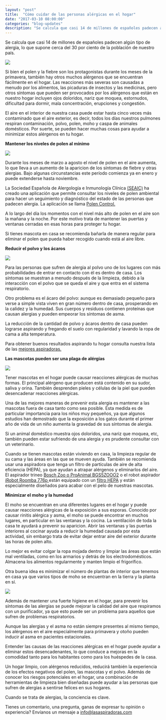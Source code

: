 ```yaml
---
layout: "post"
title:  "Cómo cuidar de las personas alérgicas en el hogar"
date: "2017-03-10 08:00:00"
categories: "blog-updates"
description: "Se calcula que casi 14 de millones de españoles padecen algún tipo de alergia, lo que supone cerca del 30 por ciento de la población de nuestro país."
---
```


Se calcula que casi 14 de millones de españoles padecen algún tipo de alergia, lo que supone cerca del 30 por ciento de la población de nuestro país.

![](https://s3-us-west-2.amazonaws.com/notion-static/f6577a9ab1db4851bdfd64acd9f68064/allergy-1738191_640.jpg)

Si bien el polen y la fiebre son los protagonistas durante los meses de la primavera, también hay otros muchos alérgenos que se encuentran fácilmente en el hogar.
Las reacciones más severas son causadas a menudo por los alimentos, las picaduras de insectos y las medicinas, pero otros síntomas que pueden ser provocados por los alérgenos que están en nuestro hogar incluyen ojos doloridos, nariz que moquea, estornudos, dificultad para dormir, mala concentración, erupciones y congestión.

El aire en el interior de nuestra casa puede estar hasta cinco veces más contaminado que el aire exterior, es decir, todos los días nuestros pulmones respiran contaminación, polvo, polen, moho y caspa de animales domésticos. Por suerte, se pueden hacer muchas cosas para ayudar a minimizar estos alérgenos en tu hogar.

 **Mantener los niveles de polen al mínimo**

![](https://s3-us-west-2.amazonaws.com/notion-static/da6173b1617a4908b204d1c56812659b/dandelion-761104_640.jpg)

Durante los meses de marzo a agosto el nivel de polen en el aire aumenta, lo que lleva a un aumento de la aparicion de los síntomas de fiebre y otras alergias. Bajo algunas circunstancias este período comienza ya en enero y puede extenderse hasta noviembre.

La Sociedad Española de Alergología e Inmunología Clínica [(SEAIC)](http://www.seaic.org/) ha creado una aplicación que permite consultar los niveles de polen ambiental para hacer un seguimiento y diagnóstico del estado de las personas que padecen alergia. La aplicación se llama [Polen Control.](http://www.polencontrol.com/) 	

A lo largo del día los momentos con el nivel más alto de polen en el aire son la mañana y la noche. Por este motivo trata de mantener las puertas y ventanas cerradas en esas horas para proteger tu hogar.

Si tienes mascota en casa se recomienda bañarla de manera regular para eliminar el polen que pueda haber recogido cuando está al aire libre. 					

 **Reducir el polvo y los ácaros** 							

![](https://s3-us-west-2.amazonaws.com/notion-static/b739f6a7fdba43769e52a0e0c880aa79/yellow-mite-847862_640.jpg)

Para las personas que sufren de alergia al polvo uno de los lugares con más probabilidades de entrar en contacto con él es dentro de casa. Los síntomas se muestran a menudo después de la limpieza, debido a la interacción con el polvo que se queda el aire y que entra en el sistema respiratorio.											

Otro problema es el ácaro del polvo: aunque es demasiado pequeño para verse a simple vista viven en gran número dentro de casa, prosperando en la calidez y la humedad. Sus cuerpos y residuos contienen proteínas que causan alergias y pueden empeorar los síntomas de asma.												

La reducción de la cantidad de polvo y ácaros dentro de casa pueden lograrse aspirando y fregando el suelo con regularidad y lavando la ropa de cama a alta temperatura.

Para obtener buenos resultados aspirando tu hogar consulta nuestra lista de las [ mejores aspiradoras.](http://www.lasaspiradoras.com/)

 **Las mascotas pueden ser una plaga de alérgias**

![](https://s3-us-west-2.amazonaws.com/notion-static/0c41644367094c7a83adcb7ad59d2a1c/cat-and-dog-775116_640.jpg)

Tener mascotas en el hogar puede causar reacciones alérgicas de muchas formas. El principal alérgeno que producen está contenido en su sudor, saliva y orina. También desprenden pieles y células de la piel que pueden desencadenar reacciones alérgicas. 			

Una de las mejores maneras de prevenir esta alergia es mantener a las mascotas fuera de casa tanto como sea posible. Esta medida es de particular importancia para los niños muy pequeños, ya que algunos estudios han demostrado que la exposición a los gatos durante el primer año de vida de un niño aumenta la gravedad de sus síntomas de alergia. 					 

Si un animal doméstico muestra ojos doloridos, una nariz que moquea, etc, también pueden estar sufriendo de una alergia y es prudente consultar con un veterinario.				

Cuando se tienen mascotas están viviendo en casa, la limpieza regular de su cama y las áreas en las que se mueven ayuda. También se recomienda usar una aspiradora que tenga un filtro de partículas de aire de alta eficiencia (HEPA), ya que ayudan a atrapar alérgenos y eliminarlos del aire. El aspirador trineo [Bosch Zoo o ProAnimal BGS5ZOOO2](http://www.lasaspiradoras.com/test-bosch-Zoo-o-ProAnimal-BGS5ZOOO2/) o el robot aspirador [iRobot Roomba 776p ](http://www.lasaspiradoras.com/test-iRobot-roomba-776p/) están equipado con un [filtro HEPA](https://es.wikipedia.org/wiki/HEPA) y están especialmente diseñados para acabar con el pelo de nuestras mascotas.

 **Minimizar el moho y la humedad** 					

El moho se encuentran en una diferentes lugares en el hogar y puede causar reacciones alérgicas de la exposición a sus esporas. Conocido por causar rinitis alérgica y asma, el moho se puede encontrar en muchos lugares, en particular en las ventanas y la cocina. La ventilación de toda la casa te ayudará a prevenir su aparicion.
Abrir las ventanas y las puertas interiores al cocinar ayuda a reducir la humedad causada por esta actividad, sin embargo trata de evitar dejar entrar aire del exterior durante las horas de polen alto.

Lo mejor es evitar colgar la ropa mojada dentro y limpiar las áreas que están mal ventiladas, como en los armarios y detrás de los electrodomésticos. Almacena los alimentos regularmente y manten limpio el frigorífico.												

Otra buena idea es minimizar el número de plantas de interior que tenemos en casa ya que varios tipos de moho se encuentran en la tierra y la planta en sí.						

![](https://s3-us-west-2.amazonaws.com/notion-static/ef49ddbe5424490ba9c186f9d1a90f33/plant-791052_640.jpg)

Además de mantener una fuerte higiene en el hogar, para prevenir los síntomas de las alergias se puede mejorar la calidad del aire que respiramos con un purificador, ya que esto puede ser un problema para aquellos que sufren de problemas respiratorios.

Aunque las alergias y el asma no están siempre presentes al mismo tiempo, los alérgenos en el aire especialmente para primavera y otoño pueden inducir al asma en pacientes estacionales.					

Entender las causas de las reacciones alérgicas en el hogar puede ayudar a eliminar estos desencadenantes, lo que conduce a mejoras en la comodidad tanto para los habitantes como para los huéspedes de la casa.

Un hogar limpio, con alérgenos reducidos, reducirá también la experiencia de los efectos negativos del polen, las mascotas y el polvo. Además de conocer los riesgos potenciales en el hogar, una combinación de herramientas de limpieza bien diseñadas puede ayudar a las personas que sufren de alergias a sentirse felices en sus hogares.

Cuando se trata de alergias, la conciencia es clave.

Tienes un comentario, una pregunta, ganas de expresar tu opinión o experiencia? Envíanos un mensaje a info@lasaspiradoras.com
